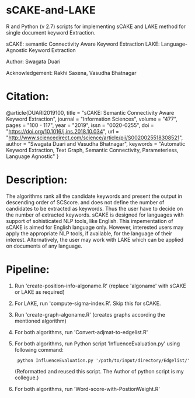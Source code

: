 # sCAKE-and-LAKE

R and Python (v 2.7) scripts for implementing sCAKE and LAKE method for single document keyword Extraction.

sCAKE: semantic Connectivity Aware Keyword Extraction
LAKE: Language-Agnostic Keyword Extraction

Author: Swagata Duari

Acknowledgement: Rakhi Saxena, Vasudha Bhatnagar

Citation:
=========
@article{DUARI2019100,
title = "sCAKE: Semantic Connectivity Aware Keyword Extraction",
journal = "Information Sciences",
volume = "477",
pages = "100 - 117",
year = "2019",
issn = "0020-0255",
doi = "https://doi.org/10.1016/j.ins.2018.10.034",
url = "http://www.sciencedirect.com/science/article/pii/S0020025518308521",
author = "Swagata Duari and Vasudha Bhatnagar",
keywords = "Automatic Keyword Extraction, Text Graph, Semantic Connectivity, Parameterless, Language Agnostic"
}

Description:
============

The algorithms rank all the candidate keywords and present the output in descending order of SCScore. and does not define the number of candidates to be extracted as keywords.
Thus the user have to decide on the number of extracted keywords. sCAKE is designed for languages with support of sohisticated NLP tools, like English. This impementation of sCAKE is aimed for English language only. However, interested users may apply the appropriate NLP tools, if available, for the language of their interest. Alternatively, the user may work with LAKE which can be applied on documents of any language.

Pipeline:
=========
1. Run 'create-position-info-algoname.R' (replace 'algoname' with sCAKE or LAKE as required)
2. For LAKE, run 'compute-sigma-index.R'. Skip this for sCAKE.
3. Run 'create-graph-algoname.R' (creates graphs according the mentioned algorithm)
4. For both algorithms, run 'Convert-adjmat-to-edgelist.R'
5. For both algorithms, run Python script 'InfluenceEvaluation.py' using following command:
        
        python InfluenceEvaluation.py '/path/to/input/directory/Edgelist/'
   
   (Reformatted and reused this script. The Author of python script is my collegue.)
6. For both algorithms, run 'Word-score-with-PostionWeight.R'
